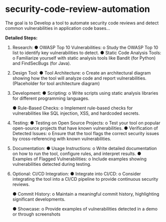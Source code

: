 # security-code-review-automation
The goal is to Develop a tool to automate security code reviews and detect common vulnerabilities in application code bases...


**Detailed Steps:**
1. Research:
    ● OWASP Top 10 Vulnerabilities:
      o Study the OWASP Top 10 list to identify key vulnerabilities to detect.
    ● Static Code Analysis Tools:
      o Familiarize yourself with static analysis tools like Bandit (for Python) and
        FindSecBugs (for Java).
2. Design Tool:
    ● Tool Architecture:
      o Create an architectural diagram showing how the tool will analyze code
        and report vulnerabilities.
                  (Placeholder for tool architecture diagram)
3. Development:
    ● Scripting:
      o Write scripts using static analysis libraries for different programming
      languages.
    
    ● Rule-Based Checks:
      o Implement rule-based checks for vulnerabilities like SQL injection, XSS,
      and hardcoded secrets.
4. Testing:
    ● Testing on Open Source Projects:
      o Test your tool on popular open-source projects that have known
      vulnerabilities.
    ● Verification of Detected Issues:
      o Ensure that the tool flags the correct security issues by cross-referencing
        with known vulnerabilities.
5. Documentation:
    ● Usage Instructions:
      o Write detailed documentation on how to run the tool, configure rules, and
        interpret results.
    ● Examples of Flagged Vulnerabilities:
      o Include examples showing vulnerabilities detected during testing.
6. Optional: CI/CD Integration:
    ● Integrate into CI/CD:
      o Consider integrating the tool into a CI/CD pipeline to provide continuous
        security reviews.
    
    ● Commit History:
      o Maintain a meaningful commit history, highlighting significant developments.
    
    ● Showcase:
      o Provide examples of vulnerabilities detected in a demo or through screenshots
